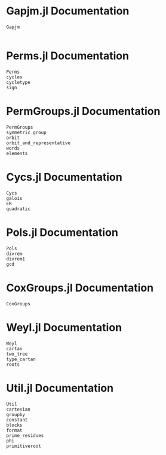# Gapjm.jl Documentation
```@docs
Gapjm
```
```@contents
```
# Perms.jl Documentation
```@docs
Perms
cycles
cycletype
sign
```
# PermGroups.jl Documentation
```@docs
PermGroups
symmetric_group
orbit
orbit_and_representative
words
elements
```
# Cycs.jl Documentation
```@docs
Cycs
galois
ER
quadratic
```
# Pols.jl Documentation
```@docs
Pols
divrem
divrem1
gcd
```
# CoxGroups.jl Documentation
```@docs
CoxGroups
```
# Weyl.jl Documentation
```@docs
Weyl
cartan
two_tree
type_cartan
roots
```
# Util.jl Documentation
```@docs
Util
cartesian
groupby
constant
blocks
format
prime_residues
phi
primitiveroot
```
